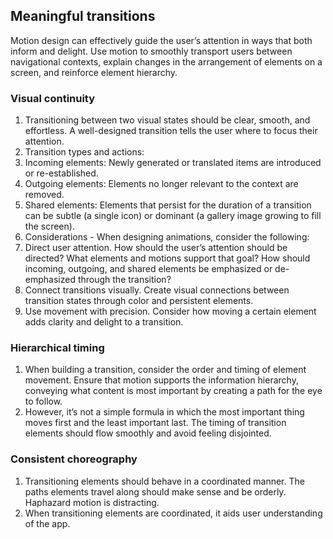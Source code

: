 ## Meaningful transitions
Motion design can effectively guide the user’s attention in ways that both inform and delight. Use motion to smoothly transport users between navigational contexts, explain changes in the arrangement of elements on a screen, and reinforce element hierarchy.

### Visual continuity
1. Transitioning between two visual states should be clear, smooth, and effortless. A well-designed transition tells the user where to focus their attention.
2. Transition types and actions:
  1. Incoming elements: Newly generated or translated items are introduced or re-established.
  2. Outgoing elements: Elements no longer relevant to the context are removed.
  3. Shared elements: Elements that persist for the duration of a transition can be subtle (a single icon) or dominant (a gallery image growing to fill the screen).
3. Considerations - When designing animations, consider the following:
  1. Direct user attention. How should the user’s attention should be directed? What elements and motions support that goal? How should incoming, outgoing, and shared elements be emphasized or de-emphasized through the transition?
  2. Connect transitions visually. Create visual connections between transition states through color and persistent elements.
  3. Use movement with precision. Consider how moving a certain element adds clarity and delight to a transition.

### Hierarchical timing
1. When building a transition, consider the order and timing of element movement. Ensure that motion supports the information hierarchy, conveying what content is most important by creating a path for the eye to follow.
2. However, it’s not a simple formula in which the most important thing moves first and the least important last. The timing of transition elements should flow smoothly and avoid feeling disjointed.

### Consistent choreography
1. Transitioning elements should behave in a coordinated manner. The paths elements travel along should make sense and be orderly. Haphazard motion is distracting.
2. When transitioning elements are coordinated, it aids user understanding of the app.
